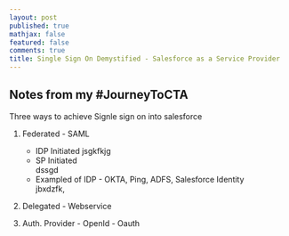 ```yaml
---
layout: post
published: true
mathjax: false
featured: false
comments: true
title: Single Sign On Demystified - Salesforce as a Service Provider
---
```

## Notes from my #JourneyToCTA

Three ways to achieve Signle sign on into salesforce 

1. Federated - SAML
    - IDP Initiated
    jsgkfkjg
    - SP Initiated  
    dssgd
    - Exampled of IDP - OKTA, Ping, ADFS, Salesforce Identity  
    jbxdzfk,
    
2. Delegated - Webservice
3. Auth. Provider - OpenId - Oauth